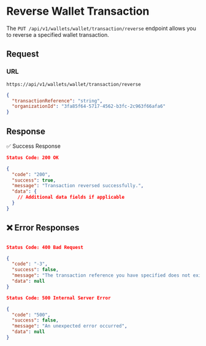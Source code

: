 # Reverse Wallet Transaction

The `PUT /api/v1/wallets/wallet/transaction/reverse` endpoint allows you to reverse a specified wallet transaction.

## Request

### **URL**

`https://api/v1/wallets/wallet/transaction/reverse`

```json
{
  "transactionReference": "string",
  "organizationId": "3fa85f64-5717-4562-b3fc-2c963f66afa6"
}
```

## Response

✅ Success Response

```json
Status Code: 200 OK

{
  "code": "200",
  "success": true,
  "message": "Transaction reversed successfully.",
  "data": {
    // Additional data fields if applicable
  }
}
```

## ❌ Error Responses

```json

Status Code: 400 Bad Request

{
  "code": "-3",
  "success": false,
  "message": "The transaction reference you have specified does not exist",
  "data": null
}

Status Code: 500 Internal Server Error

{
  "code": "500",
  "success": false,
  "message": "An unexpected error occurred",
  "data": null
}
